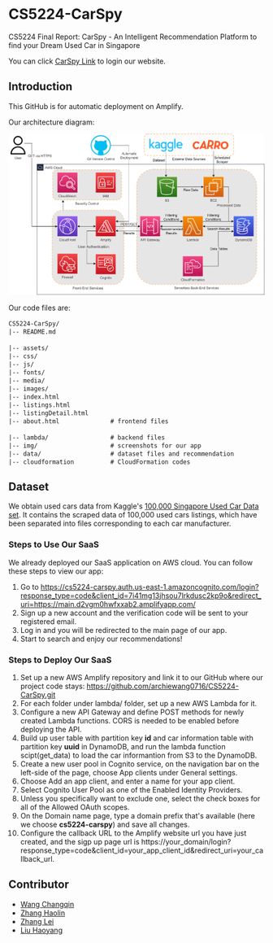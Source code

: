 # CS5224-CarSpy
CS5224 Final Report: CarSpy - An Intelligent Recommendation Platform to find your Dream Used Car in Singapore

You can click [CarSpy Link](https://cs5224-carspy.auth.us-east-1.amazoncognito.com/login?response_type=code&client_id=7i41mg13jhsou7lrkdusc2kp9o&redirect_uri=https://main.d2vgm0hwfxxab2.amplifyapp.com/) to login our website.


## Introduction
This GitHub is for automatic deployment on Amplify.

Our architecture diagram: 

![alt text](./img/Architecture_Diagram.jpg)


Our code files are:
```
CS5224-CarSpy/
|-- README.md

|-- assets/                 
|-- css/
|-- js/
|-- fonts/
|-- media/
|-- images/
|-- index.html
|-- listings.html
|-- listingDetail.html
|-- about.html              # frontend files

|-- lambda/                 # backend files
|-- img/                    # screenshots for our app
|-- data/                   # dataset files and recommendation
|-- cloudformation          # CloudFormation codes
```

## Dataset
We obtain used cars data from Kaggle's [100,000 Singapore Used Car Data set](https://www.kaggle.com/datasets/adityadesai13/used-car-dataset-ford-and-mercedes). It contains the scraped data of 100,000 used cars listings, which have been separated into files corresponding to each car manufacturer.

### Steps to Use Our SaaS
We already deployed our SaaS application on AWS cloud. You can follow these steps to view our app:
1. Go to https://cs5224-carspy.auth.us-east-1.amazoncognito.com/login?response_type=code&client_id=7i41mg13jhsou7lrkdusc2kp9o&redirect_uri=https://main.d2vgm0hwfxxab2.amplifyapp.com/
2. Sign up a new account and the verification code will be sent to your registered email.
3. Log in and you will be redirected to the main page of our app.
4. Start to search and enjoy our recommendations!

### Steps to Deploy Our SaaS
1. Set up a new AWS Amplify repository and link it to our GitHub where our project code stays: https://github.com/archiewang0716/CS5224-CarSpy.git
2. For each folder under lambda/ folder, set up a new AWS Lambda for it.
3. Configure a new API Gateway and define POST methods for newly created Lambda functions. CORS is needed to be enabled before deploying the API.
4. Build up user table with partition key **id** and car information table with partition key **uuid** in DynamoDB, and run the lambda function scipt(get_data) to load the car informantion from S3 to the DynamoDB.
5. Create a new user pool in Cognito service, on the navigation bar on the left-side of the page, choose App clients under General settings.
6. Choose Add an app client, and enter a name for your app client.
7. Select Cognito User Pool as one of the Enabled Identity Providers.
8. Unless you specifically want to exclude one, select the check boxes for all of the Allowed OAuth scopes.
9. On the Domain name page, type a domain prefix that's available (here we choose **cs5224-carspy**) and save all changes.
10. Configure the callback URL to the Amplify website url you have just created, and the sigp up page url is https://your_domain/login?response_type=code&client_id=your_app_client_id&redirect_uri=your_callback_url.

## Contributor
- [Wang Changqin](https://github.com/archiewang0716)
- [Zhang Haolin](https://github.com/A0236053M)
- [Zhang Lei](https://github.com/AronnZzz)
- [Liu Haoyang](https://github.com/Ethan601)

